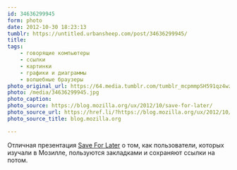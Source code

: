 ```yaml
---
id: 34636299945
form: photo
date: 2012-10-30 18:23:13
tumblr: https://untitled.urbansheep.com/post/34636299945/
title:
tags:
    - говорящие компьютеры
    - ссылки
    - картинки
    - графики и диаграммы
    - волшебные браузеры
photo_original_url: https://64.media.tumblr.com/tumblr_mcpmmpSH591qz4wzio1_1280.jpg
photo: /media/34636299945.jpg
photo_caption:
photo_source: https://blog.mozilla.org/ux/2012/10/save-for-later/
photo_source_url: https://href.li/?https://blog.mozilla.org/ux/2012/10/save-for-later/
photo_source_title: blog.mozilla.org

---
```


<p>Отличная презентация <a href="https://blog.mozilla.org/ux/2012/10/save-for-later/" title="Save For Later | Mozilla UX">Save For Later</a> о том, как пользователи, которых изучали в Мозилле, пользуются закладками и сохраняют ссылки на потом.</p>
